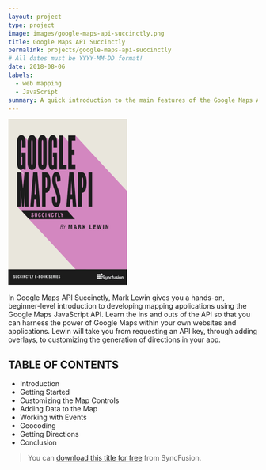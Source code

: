 ```yaml
---
layout: project
type: project
image: images/google-maps-api-succinctly.png
title: Google Maps API Succinctly
permalink: projects/google-maps-api-succinctly
# All dates must be YYYY-MM-DD format!
date: 2018-08-06
labels:
  - web mapping
  - JavaScript
summary: A quick introduction to the main features of the Google Maps API for readers familiar with vanilla JavaScript.
---
```


<img class="ui medium right floated rounded image" src="../images/google-maps-api-succinctly.png">

In Google Maps API Succinctly, Mark Lewin gives you a hands-on, beginner-level introduction to developing mapping applications using the Google Maps JavaScript API. Learn the ins and outs of the API so that you can harness the power of Google Maps within your own websites and applications. Lewin will take you from requesting an API key, through adding overlays, to customizing the generation of directions in your app.

## TABLE OF CONTENTS

- Introduction
- Getting Started
- Customizing the Map Controls
- Adding Data to the Map
- Working with Events
- Geocoding
- Getting Directions
- Conclusion

> You can [download this title for free](https://www.syncfusion.com/succinctly-free-ebooks/confirmation/google-maps-api-succinctly) from SyncFusion.
